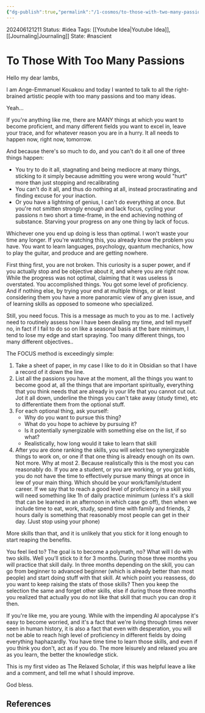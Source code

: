 ```yaml
---
{"dg-publish":true,"permalink":"/1-cosmos/to-those-with-two-many-passions/","created":"2024-08-31T23:47:13.703-04:00","updated":"2024-06-12T14:18:22.634-04:00"}
---
```


202406121211
Status: #idea
Tags: [[Youtube Idea\|Youtube Idea]], [[Journaling\|Journaling]] 
State: #nascient
# To Those With Too Many Passions
Hello my dear lambs,

I am Ange-Emmanuel Kouakou and today I wanted to talk to all the right-brained artistic people with too many passions and too many ideas.

Yeah...

If you're anything like me, there are MANY things at which you want to become proficient, and many different fields you want to excel in, leave your trace, and for whatever reason you are in a hurry. It all needs to happen now, right now, tomorrow.

And because there's so much to do, and you can't do it all one of three things happen:
- You try to do it all, stagnating and being mediocre at many things, sticking to it simply because admitting you were wrong would "hurt" more than just stopping and recalibrating
- You can't do it all, and thus do nothing at all, instead procrastinating and finding excuse for your inaction.
- Or you have a lightning of genius, I can't do everything at once. But you're not smitten strongly enough and lack focus, cycling your passions n two short a time-frame, in the end achieving nothing of substance. Starving your progress on any one thing by lack of focus.

Whichever one you end up doing is less than optimal. I won't waste your time any longer. If you're watching this, you already know the problem you have. You want to learn languages, psychology, quantum mechanics, how to play the guitar, and produce and are getting nowhere.

First thing first, you are not broken. This curiosity is a super power, and if you actually stop and be objective about it, and where you are right now. While the progress was not optimal, claiming that it was useless is overstated. You accomplished things. You got some level of proficiency. And if nothing else, by trying your end at multiple things, or at least considering them you have a more panoramic view of any given issue, and of learning skills as opposed to someone who specialized.

Still, you need focus. This is a message as much to you as to me. 
I actively need to routinely assess how I have been dealing my time, and tell myself no, in fact if I fail to do so on like a seasonal basis at the bare minimum, I tend to lose my edge and start spraying. Too many different things, too many different objectives..

The FOCUS method is exceedingly simple:
1. Take a sheet of paper, in my case I like to do it in Obsidian so that I have a record of it down the line.
2. List all the passions you have at the moment, all the things you want to become good at, all the things that are important spiritually, everything that you think needs that are already in your life that you cannot cut out. Jot it all down, underline the things you can't take away (study time), etc to differentiate them from the optional stuff.
3. For each optional thing, ask yourself:
   - Why do you want to pursue this thing?
   - What do you hope to achieve by pursuing it?
   - Is it potentially synergizable with something else on the list, if so what?
   - Realistically, how long would it take to learn that skill
4. After you are done ranking the skills, you will select two synergizable things to work on, or one if that one thing is already enough on its own. Not more. Why at most 2. 
Because realistically this is the most you can reasonably do. If you are a student, or you are working, or you got kids, you do not have the time to effectively pursue many things at once in lew of your main thing. Which should be your work/family/student career. If we say that to reach a good level of proficiency in a skill you will need something like 1h of daily practice minimum (unless it's a skill that can be learned in an afternoon in which case go off), then when we include time to eat, work, study, spend time with family and friends, 2 hours daily is something that reasonably most people can get in their day. (Just stop using your phone)

More skills than that, and it is unlikely that you stick for it long enough to start reaping the benefits.

You feel lied to? The goal is to become a polymath, no? What will I do with two skills. Well you'll stick to it for 3 months. During those three months you will practice that skill daily. In three months depending on the skill, you can go from beginner to advanced beginner (which is already better than most people) and start doing stuff with that skill. At which point you reassess, do you want to keep raising the stats of those skills? Then you keep the selection the same and forget other skills, else if during those three months you realized that actually you do not like that skill that much you can drop it then.

If you're like me, you are young. While with the impending AI apocalypse it's easy to become worried, and it's a fact that we're living through times never seen in human history, it is also a fact that even with desperation, you will not be able to reach high level of proficiency in different fields by doing everything haphazardly. You have time time to learn those skills, and even if you think you don't, act as if you do. The more leisurely and relaxed you are as you learn, the better the knowledge stick.

This is my first video as The Relaxed Scholar, if this was helpful leave a like and a comment, and tell me what I should improve.

God bless.
## References
